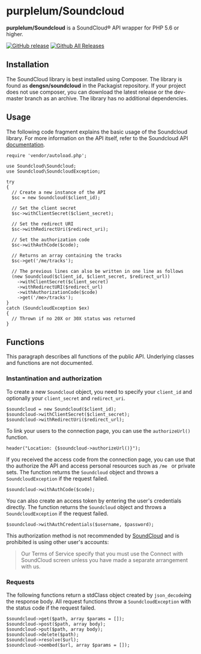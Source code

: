 # purplelum/Soundcloud

**purplelum/Soundcloud** is a SoundCloud® API wrapper for PHP 5.6 or higher. 

[![GitHub release](https://img.shields.io/github/release/purplelum/Soundcloud.svg)](https://github.com/purplelum/Soundcloud/releases) [![Github All Releases](https://img.shields.io/github/downloads/purplelum/Soundcloud/total.svg?maxAge=2592000)](https://github.com/purplelum/Soundcloud/releases) 

## Installation

The SoundCloud library is best installed using Composer. The library is found as **dengsn/soundcloud** in the Packagist repository. If your project does not use composer, you can download the latest release or the dev-master branch as an archive. The library has no additional dependencies.

## Usage

The following code fragment explains the basic usage of the Soundcloud library. For more information on the API itself, refer to the Soundcloud API [documentation](https://developers.soundcloud.com/docs/api/reference).

    require 'vendor/autoload.php';

    use Soundcloud\Soundcloud;
    use Soundcloud\SoundcloudException;
    
    try
    {
      // Create a new instance of the API
      $sc = new Soundcloud($client_id);
      
      // Set the client secret
      $sc->withClientSecret($client_secret);
      
      // Set the redirect URI
      $sc->withRedirectUri($redirect_uri);
      
      // Set the authorization code
      $sc->withAuthCode($code);
      
      // Returns an array containing the tracks
      $sc->get('/me/tracks'); 
      
      // The previous lines can also be written in one line as follows
      (new Soundcloud($client_id, $client_secret, $redirect_url))
        ->withClientSecret($client_secret)
        ->withRedirectURI($redirect_url)
        ->withAuthorizationCode($code)
        ->get('/me>/tracks');
    }
    catch (SoundcloudException $ex)
    {
      // Thrown if no 20X or 30X status was returned
    }

## Functions

This paragraph describes all functions of the public API. Underlying classes and functions are not documented.

### Instantination and authorization

To create a new `Soundcloud` object, you need to specify your `client_id` and optionally your `client_secret` and `redirect_uri`.

    $soundcloud = new Soundcloud($client_id);
    $soundcloud->withClientSecret($client_secret);
    $soundcloud->withRedirectUri($redirect_url);
    
To link your users to the connection page, you can use the `authorizeUrl()` function.

    header("Location: {$soundcloud->authorizeUrl()}");
    
If you received the access code from the connection page, you can use that tho authorize the API and access personal resources such as `/me ` or private sets. The function returns the `Soundcloud` object and throws a `SoundcloudException` if the request failed.

    $soundcloud->withAuthCode($code);
    
You can also create an access token by entering the user's credentials directly. The function returns the `Soundcloud` object and throws a `SoundcloudException` if the request failed.

    $soundcloud->withAuthCredentials($username, $password);

This authorization method is not recommended by [SoundCloud](https://developers.soundcloud.com/docs/api/guide#authentication) and is prohibited is using other user's accounts:
> Our Terms of Service specify that you must use the Connect with SoundCloud screen unless you have made a separate arrangement with us.

### Requests

The following functions return a stdClass object created by `json_decode`ing the response body. All request functions throw a `SoundcloudException` with the status code if the request failed.

    $soundcloud->get($path, array $params = []);
    $soundcloud->post($path, array body);
    $soundcloud->put($path, array body);
    $soundcloud->delete($path);
    $soundcloud->resolve($url);
    $soundcloud->oembed($url, array $params = []);
